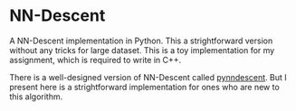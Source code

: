 # NN-Descent
A NN-Descent implementation in Python. This a strightforward version without any tricks for large dataset.
This is a toy implementation for my assignment, which is required to write in C++. 

There is a well-designed version of NN-Descent called [pynndescent](https://github.com/lmcinnes/pynndescent). But I present here is a strightforward implementation for ones who are new to this algorithm. 
